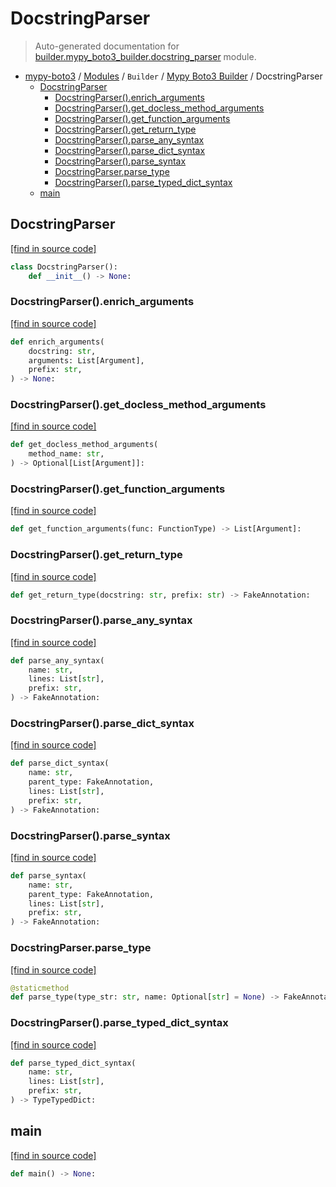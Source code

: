 # DocstringParser

> Auto-generated documentation for [builder.mypy_boto3_builder.docstring_parser](https://github.com/vemel/mypy_boto3/blob/master/builder/mypy_boto3_builder/docstring_parser.py) module.

- [mypy-boto3](../../README.md#mypy_boto3) / [Modules](../../MODULES.md#mypy-boto3-modules) / `Builder` / [Mypy Boto3 Builder](index.md#mypy-boto3-builder) / DocstringParser
    - [DocstringParser](#docstringparser)
        - [DocstringParser().enrich_arguments](#docstringparserenrich_arguments)
        - [DocstringParser().get_docless_method_arguments](#docstringparserget_docless_method_arguments)
        - [DocstringParser().get_function_arguments](#docstringparserget_function_arguments)
        - [DocstringParser().get_return_type](#docstringparserget_return_type)
        - [DocstringParser().parse_any_syntax](#docstringparserparse_any_syntax)
        - [DocstringParser().parse_dict_syntax](#docstringparserparse_dict_syntax)
        - [DocstringParser().parse_syntax](#docstringparserparse_syntax)
        - [DocstringParser.parse_type](#docstringparserparse_type)
        - [DocstringParser().parse_typed_dict_syntax](#docstringparserparse_typed_dict_syntax)
    - [main](#main)

## DocstringParser

[[find in source code]](https://github.com/vemel/mypy_boto3/blob/master/builder/mypy_boto3_builder/docstring_parser.py#L20)

```python
class DocstringParser():
    def __init__() -> None:
```

### DocstringParser().enrich_arguments

[[find in source code]](https://github.com/vemel/mypy_boto3/blob/master/builder/mypy_boto3_builder/docstring_parser.py#L149)

```python
def enrich_arguments(
    docstring: str,
    arguments: List[Argument],
    prefix: str,
) -> None:
```

### DocstringParser().get_docless_method_arguments

[[find in source code]](https://github.com/vemel/mypy_boto3/blob/master/builder/mypy_boto3_builder/docstring_parser.py#L98)

```python
def get_docless_method_arguments(
    method_name: str,
) -> Optional[List[Argument]]:
```

### DocstringParser().get_function_arguments

[[find in source code]](https://github.com/vemel/mypy_boto3/blob/master/builder/mypy_boto3_builder/docstring_parser.py#L138)

```python
def get_function_arguments(func: FunctionType) -> List[Argument]:
```

### DocstringParser().get_return_type

[[find in source code]](https://github.com/vemel/mypy_boto3/blob/master/builder/mypy_boto3_builder/docstring_parser.py#L47)

```python
def get_return_type(docstring: str, prefix: str) -> FakeAnnotation:
```

### DocstringParser().parse_any_syntax

[[find in source code]](https://github.com/vemel/mypy_boto3/blob/master/builder/mypy_boto3_builder/docstring_parser.py#L205)

```python
def parse_any_syntax(
    name: str,
    lines: List[str],
    prefix: str,
) -> FakeAnnotation:
```

### DocstringParser().parse_dict_syntax

[[find in source code]](https://github.com/vemel/mypy_boto3/blob/master/builder/mypy_boto3_builder/docstring_parser.py#L241)

```python
def parse_dict_syntax(
    name: str,
    parent_type: FakeAnnotation,
    lines: List[str],
    prefix: str,
) -> FakeAnnotation:
```

### DocstringParser().parse_syntax

[[find in source code]](https://github.com/vemel/mypy_boto3/blob/master/builder/mypy_boto3_builder/docstring_parser.py#L227)

```python
def parse_syntax(
    name: str,
    parent_type: FakeAnnotation,
    lines: List[str],
    prefix: str,
) -> FakeAnnotation:
```

### DocstringParser.parse_type

[[find in source code]](https://github.com/vemel/mypy_boto3/blob/master/builder/mypy_boto3_builder/docstring_parser.py#L192)

```python
@staticmethod
def parse_type(type_str: str, name: Optional[str] = None) -> FakeAnnotation:
```

### DocstringParser().parse_typed_dict_syntax

[[find in source code]](https://github.com/vemel/mypy_boto3/blob/master/builder/mypy_boto3_builder/docstring_parser.py#L259)

```python
def parse_typed_dict_syntax(
    name: str,
    lines: List[str],
    prefix: str,
) -> TypeTypedDict:
```

## main

[[find in source code]](https://github.com/vemel/mypy_boto3/blob/master/builder/mypy_boto3_builder/docstring_parser.py#L288)

```python
def main() -> None:
```
